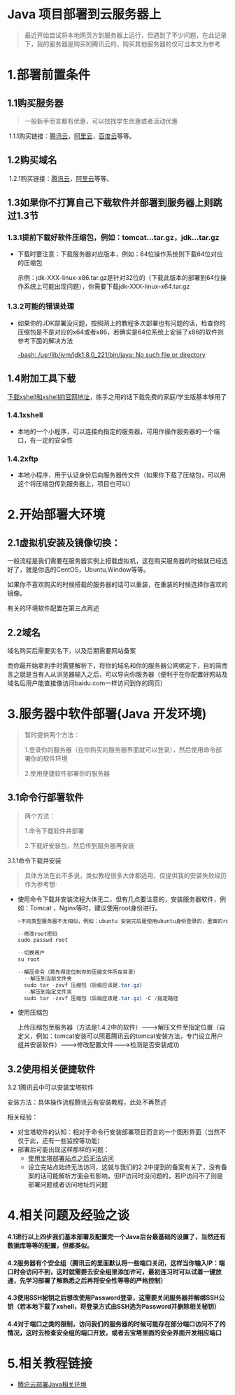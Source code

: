# Java 项目部署到云服务器上

> 最近开始尝试将本地网页方到服务器上运行，但遇到了不少问题，在此记录下，我的服务器是购买的腾讯云的，购买其他服务器的仅可当本文为参考

# 1.部署前置条件

## 1.1购买服务器

> 一般新手而言都有优惠，可以找找学生优惠或者活动优惠

​	1.1.1购买链接：[腾讯云](https://cloud.tencent.com/?fromSource=gwzcw.2212127.2212127.2212127&utm_medium=cpd&utm_id=gwzcw.2212127.2212127.2212127)，[阿里云](https://www.aliyun.com/?utm_content=se_1003074876)，[百度云](https://cloud.baidu.com/campaign/ABCSale-2019/index.html?track=cp:npinzhuan|pf:pc|pp:npinzhuan-biaoti|pu:wenzineirong|ci:2019yzfh|kw:2143872#2)等等。

## 1.2购买域名

​	1.2.1购买链接：[腾讯云](https://dnspod.cloud.tencent.com/)，[阿里云](https://wanwang.aliyun.com/domain/com/?spm=5176.10695662.1158081.1.59854234H8fNvN&aly_as=0KgqA6Jl)等等。

## 1.3如果你不打算自己下载软件并部署到服务器上则跳过1.3节

### 1.3.1提前下载好软件压缩包，例如：tomcat...tar.gz，jdk...tar.gz

- 下载时要注意：下载服务器对应版本，例如：64位操作系统则下载64位对应的压缩包

  示例：jdk-XXX-linux-x86.tar.gz是针对32位的（下载此版本的部署到64位操作系统上可能出现问题），你需要下载jdk-XXX-linux-x64.tar.gz

### 1.3.2可能的错误处理

- 如果你的JDK部署没问题，按照网上的教程多次部署也有问题的话，检查你的压缩包是不是对应的x64或者x86，若确实是64位系统上安装了x86的软件则参考下面的解决方法

  [-bash: /usr/lib/jvm/jdk1.8.0_221/bin/java: No such file or directory](https://blog.csdn.net/qq_42070179/article/details/102420712)

## 1.4附加工具下载

[下载xshell和xshell的官网地址](https://www.netsarang.com/zh/)，练手之用的话下载免费的家庭/学生版基本够用了

### 1.4.1xshell

- 本地的一个小程序，可以连接向指定的服务器，可用作操作服务器的一个端口，有一定的安全性

### 1.4.2xftp

- 本地小程序，用于认证身份后向服务器传文件（如果你下载了压缩包，可以用这个将压缩包传到服务器上，项目也可以）

# 2.开始部署大环境

## 2.1虚拟机安装及镜像切换：

一般流程是我们需要在服务器实例上搭载虚拟机，这在购买服务器的时候就已经选好了，就是你选的CentOS，Ubuntu,Window等等。

如果你不喜欢购买的时候搭载的服务器的话可以重装，在重装的时候选择你喜欢的镜像。

有关的环境软件配置在第三点再述

## 2.2域名

域名购买后需要实名下，以及后期需要网站备案

而你最开始拿到手时需要解析下，将你的域名和你的服务器公网绑定下，目的简而言之就是当有人从浏览器输入之后，可以导向你服务器（便利于在你配置好网站及域名后用户能直接像访问baidu.com一样访问到你的网页）

# 3.服务器中软件部署(Java 开发环境)

> 暂时提供两个方法：
>
> 1.登录你的服务器（在你购买的服务器界面就可以登录），然后使用命令部署你的软件环境
>
> 2.使用便捷软件部署你的服务器

## 3.1命令行部署软件

> 两个方法：
>
> 1.命令下载软件并部署
>
> 2.下载好安装包，然后传到服务器再安装

3.1.1命令下载并安装

> 具体方法在此不多说，类似教程很多大体都适用，仅提供我的安装失败经历作为参考想·

- 使用命令下载并安装流程大体无二，但有几点要注意的，安装服务器软件，例如：Tomcat ，Nginx等时，建议使用root身份进行。

  ```java
  >不同类型服务器不太相似，例如：ubuntu 安装完后是使用ubuntu身份登录的，里面的root账户是存在的，只是没有密码，设置完后便可使用，而CentOS中是直接使用root登录的，故问题不大
  
  --修改root密码
  sudo passwd root
  
  --切换用户
  su root
  
  --解压命令（首先得定位到你的压缩文件所在目录）
  	--解压到当前文件夹
  	sudo tar -zxvf 压缩包（后缀应该是.tar.gz）
  	--解压到指定文件夹
  	sudo tar -zxvf 压缩包（后缀应该是.tar.gz）-C /指定路径
  ```

- 使用压缩包

  上传压缩包至服务器（方法是1.4.2中的软件）--->解压文件至指定位置（自定义，例如：tomcat安装可以照着腾讯云的tomcat安装方法，专门设立用户组并安装软件）--->修改配置文件--->检测是否安装成功

## 3.2使用相关便捷软件

3.2.1腾讯云中可以安装宝塔软件

安装方法：具体操作流程腾讯云有安装教程，此处不再赘述

相关经验：

- 对宝塔软件的认知：相对于命令行安装部署项目而言的一个图形界面（当然不仅于此，还有一些监控等功能）
- 部署后可能出现这样那样的问题：
  - [使用宝塔部署站点之后无法访问](https://blog.csdn.net/qq_37591637/article/details/88879536)
  - 设立完站点始终无法访问，这就与我们的2.2中提到的备案有关了，没有备案的话可能解析方面会有影响，但IP访问时没问题的，若IP访问不了则是部署问题或者访问地址的问题

# 4.相关问题及经验之谈

#### 4.1进行以上四步我们基本部署及配置完一个Java后台最基础的设置了，当然还有数据库等等的配置，但都类似。

#### 4.2服务器有个安全组（腾讯云的里面默认将一些端口关闭，这样当你输入IP：端口时会访问不到，这时就需要去安全组里添加许可，最初连习时可以试着一键放通，先学习部署了解熟悉之后再将安全性等等的严格控制）

#### 4.3使用SSH秘钥之后想改使用Password登录，这需要关闭服务器并解绑SSH公钥（若本地下载了xshell，将登录方式由SSH选为Password并删除相关秘钥）

#### 4.4对于端口之类的限制，访问我们的服务器的时候可能存在部分端口访问不了的情况，这时去检查安全组的端口开放，或者去宝塔里面的安全界面开发相应端口

# 5.相关教程链接

- [腾讯云部署Java相关环境](https://blog.csdn.net/xwm1993/article/details/78425393)

